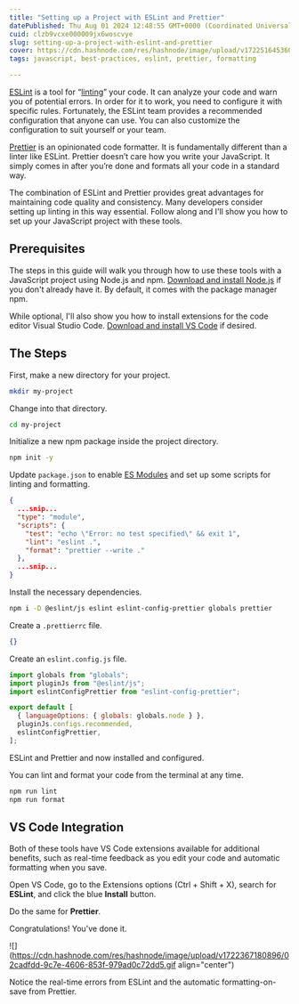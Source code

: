 ```yaml
---
title: "Setting up a Project with ESLint and Prettier"
datePublished: Thu Aug 01 2024 12:48:55 GMT+0000 (Coordinated Universal Time)
cuid: clzb9vcxe000009jx6woscvye
slug: setting-up-a-project-with-eslint-and-prettier
cover: https://cdn.hashnode.com/res/hashnode/image/upload/v1722516453600/c2fdae49-e08c-448c-ba17-1921afe52d74.png
tags: javascript, best-practices, eslint, prettier, formatting

---
```


[ESLint](https://eslint.org/) is a tool for “[linting](https://stackoverflow.com/questions/8503559/what-is-linting)” your code. It can analyze your code and warn you of potential errors. In order for it to work, you need to configure it with specific rules. Fortunately, the ESLint team provides a recommended configuration that anyone can use. You can also customize the configuration to suit yourself or your team.

[Prettier](https://prettier.io/) is an opinionated code formatter. It is fundamentally different than a linter like ESLint. Prettier doesn’t care how you write your JavaScript. It simply comes in after you’re done and formats all your code in a standard way.

The combination of ESLint and Prettier provides great advantages for maintaining code quality and consistency. Many developers consider setting up linting in this way essential. Follow along and I'll show you how to set up your JavaScript project with these tools.

## Prerequisites

The steps in this guide will walk you through how to use these tools with a JavaScript project using Node.js and npm. [Download and install Node.js](https://nodejs.org/e) if you don't already have it. By default, it comes with the package manager npm.

While optional, I'll also show you how to install extensions for the code editor Visual Studio Code. [Download and install VS Code](https://code.visualstudio.com/) if desired.

## The Steps

First, make a new directory for your project.

```bash
mkdir my-project
```

Change into that directory.

```bash
cd my-project
```

Initialize a new npm package inside the project directory.

```bash
npm init -y
```

Update `package.json` to enable [ES Modules](https://nodejs.org/api/esm.html) and set up some scripts for linting and formatting.

```json
{
  ...snip...
  "type": "module",
  "scripts": {
    "test": "echo \"Error: no test specified\" && exit 1",
    "lint": "eslint .",
    "format": "prettier --write ."
  },
  ...snip...
}
```

Install the necessary dependencies.

```bash
npm i -D @eslint/js eslint eslint-config-prettier globals prettier
```

Create a `.prettierrc` file.

```json
{}
```

Create an `eslint.config.js` file.

```javascript
import globals from "globals";
import pluginJs from "@eslint/js";
import eslintConfigPrettier from "eslint-config-prettier";

export default [
  { languageOptions: { globals: globals.node } },
  pluginJs.configs.recommended,
  eslintConfigPrettier,
];
```

ESLint and Prettier and now installed and configured.

You can lint and format your code from the terminal at any time.

```bash
npm run lint
npm run format
```

## VS Code Integration

Both of these tools have VS Code extensions available for additional benefits, such as real-time feedback as you edit your code and automatic formatting when you save.

Open VS Code, go to the Extensions options (Ctrl + Shift + X), search for **ESLint**, and click the blue **Install** button.

Do the same for **Prettier**.

Congratulations! You've done it.

![](https://cdn.hashnode.com/res/hashnode/image/upload/v1722367180896/02cadfdd-9c7e-4606-853f-979ad0c72dd5.gif align="center")

Notice the real-time errors from ESLint and the automatic formatting-on-save from Prettier.